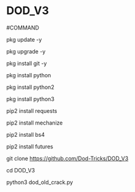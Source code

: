# DOD_V3

#COMMAND 

pkg update -y

pkg upgrade -y

pkg install git -y

pkg install python

pkg install python2

pkg install python3

pip2 install requests

pip2 install mechanize

pip2 install bs4

pip2 install futures

git clone https://github.com/Dod-Tricks/DOD_V3

cd DOD_V3

python3 dod_old_crack.py
